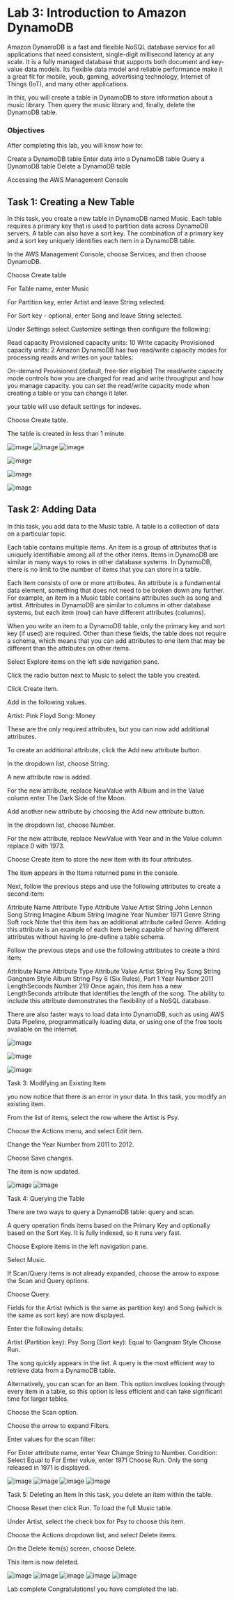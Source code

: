
# Lab 3: Introduction to Amazon DynamoDB
Amazon DynamoDB is a fast and flexible NoSQL database service for all applications that need consistent, single-digit millisecond latency at any scale. It is a fully managed database that supports both document and key-value data models. Its flexible data model and reliable performance make it a great fit for mobile, youb, gaming, advertising technology, Internet of Things (IoT), and many other applications.

In this, you will create a table in DynamoDB to store information about a music library. Then query the music library and, finally, delete the DynamoDB table.

### Objectives

After completing this lab, you will know how to:

Create a DynamoDB table
Enter data into a DynamoDB table
Query a DynamoDB table
Delete a DynamoDB table

Accessing the AWS Management Console

## Task 1: Creating a New Table
In this task, you create a new table in DynamoDB named Music. Each table requires a primary key that is used to partition data across DynamoDB servers. A table can also have a sort key. The combination of a primary key and a sort key uniquely identifies each item in a DynamoDB table.

In the AWS Management Console, choose Services, and then choose DynamoDB.

Choose Create table

For Table name, enter Music

For Partition key, enter Artist and leave String selected.

For Sort key - optional, enter Song and leave String selected.

Under Settings select Customize settings then configure the following:

Read capacity
Provisioned capacity units: 10
Write capacity
Provisioned capacity units: 2
 Amazon DynamoDB has two read/write capacity modes for processing reads and writes on your tables:

On-demand
Provisioned (default, free-tier eligible)
The read/write capacity mode controls how you are charged for read and write throughput and how you manage capacity. you can set the read/write capacity mode when creating a table or you can change it later.

your table will use default settings for indexes.

Choose Create table.

The table is created in less than 1 minute.

 ![image](https://user-images.githubusercontent.com/89054489/232297143-c625b91d-c322-4d5a-83a9-9612d0b61afc.png)
![image](https://user-images.githubusercontent.com/89054489/232297355-19efb2d0-aee6-4311-8084-23f2889b5f17.png)
![image](https://user-images.githubusercontent.com/89054489/232298001-d3585c24-ed57-4541-acfb-318e8408a5d5.png)

![image](https://user-images.githubusercontent.com/89054489/232298229-a5e7d060-f533-4078-b3e2-c88a483e2a67.png)

![image](https://user-images.githubusercontent.com/89054489/232299231-b02bc1c2-05f8-464f-bcc4-d6f603636d93.png)

![image](https://user-images.githubusercontent.com/89054489/232299158-ccdf4f03-a52a-4c34-ae9f-c3027cedfdc9.png)


## Task 2: Adding Data
In this task, you add data to the Music table. A table is a collection of data on a particular topic.

Each table contains multiple items. An item is a group of attributes that is uniquely identifiable among all of the other items. Items in DynamoDB are similar in many ways to rows in other database systems. In DynamoDB, there is no limit to the number of items that you can store in a table.

Each item consists of one or more attributes. An attribute is a fundamental data element, something that does not need to be broken down any further. For example, an item in a Music table contains attributes such as song and artist. Attributes in DynamoDB are similar to columns in other database systems, but each item (row) can have different attributes (columns).

When you write an item to a DynamoDB table, only the primary key and sort key (if used) are required. Other than these fields, the table does not require a schema, which means that you can add attributes to one item that may be different than the attributes on other items.

Select Explore items on the left side navigation pane.

Click the radio button next to Music to select the table you created.

Click Create item.

Add in the following values.

Artist: Pink Floyd
Song: Money

These are the only required attributes, but you can now add additional attributes.

To create an additional attribute, click the Add new attribute button.

In the dropdown list, choose String.

A new attribute row is added.

For the new attribute, replace NewValue with Album and in the Value column enter The Dark Side of the Moon.

Add another new attribute by choosing the Add new attribute button.

In the dropdown list, choose Number.

For the new attribute, replace NewValue with Year and in the Value column replace 0 with 1973.

Choose Create item to store the new item with its four attributes.


The item appears in the Items returned pane in the console.

 

Next, follow the previous steps and use the following attributes to create a second item:

Attribute Name	Attribute Type	Attribute Value
Artist	String	John Lennon
Song	String	Imagine
Album	String	Imagine
Year	Number	1971
Genre	String	Soft rock
Note that this item has an additional attribute called Genre. Adding this attribute is an example of each item being capable of having different attributes without having to pre-define a table schema.

Follow the previous steps and use the following attributes to create a third item:

Attribute Name	Attribute Type	Attribute Value
Artist	String	Psy
Song	String	Gangnam Style
Album	String	Psy 6 (Six Rules), Part 1
Year	Number	2011
LengthSeconds	Number	219
Once again, this item has a new LengthSeconds attribute that identifies the length of the song. The ability to include this attribute demonstrates the flexibility of a NoSQL database.

There are also faster ways to load data into DynamoDB, such as using AWS Data Pipeline, programmatically loading data, or using one of the free tools available on the internet.

 
 ![image](https://user-images.githubusercontent.com/89054489/232299834-30ce7282-2aec-4857-8a0b-cabb5a063d98.png)
 
![image](https://user-images.githubusercontent.com/89054489/232300185-cac49f8f-dea0-4455-8bdd-caa96d7d4a45.png)

![image](https://user-images.githubusercontent.com/89054489/232300236-1264d89d-0cc0-40ad-b730-41fc948a4da4.png)

Task 3: Modifying an Existing Item

you now notice that there is an error in your data. In this task, you modify an existing item.

From the list of items, select the row where the Artist is Psy.

Choose the Actions menu, and select Edit item.

Change the Year Number from 2011 to 2012.

Choose Save changes.

The item is now updated.

 ![image](https://user-images.githubusercontent.com/89054489/232300297-5e9d8f2b-c309-4103-9877-b471cf7b91ce.png)
![image](https://user-images.githubusercontent.com/89054489/232300316-99c90f8c-bf56-4c97-8e7e-859a19fe36f8.png)


Task 4: Querying the Table

There are two ways to query a DynamoDB table: query and scan.

A query operation finds items based on the Primary Key and optionally based on the Sort Key. It is fully indexed, so it runs very fast.

Choose Explore items in the left navigation pane.

Select Music.

If Scan/Query items is not already expanded, choose the arrow  to expose the Scan and Query options.

Choose Query.

Fields for the Artist (which is the same as partition key) and Song (which is the same as sort key) are now displayed.

Enter the following details:

Artist (Partition key): Psy
Song (Sort key): Equal to Gangnam Style
Choose Run.

The song quickly appears in the list. A query is the most efficient way to retrieve data from a DynamoDB table.

Alternatively, you can scan for an item. This option involves looking through every item in a table, so this option is less efficient and can take significant time for larger tables.

Choose the Scan option.

Choose the arrow  to expand Filters.

Enter values for the scan filter:

For Enter attribute name, enter Year
Change String to Number.
Condition: Select Equal to
For Enter value, enter 1971
Choose Run.
Only the song released in 1971 is displayed.

 ![image](https://user-images.githubusercontent.com/89054489/232300832-8a1f024a-6a97-4476-b232-5032c36865c1.png)
![image](https://user-images.githubusercontent.com/89054489/232300928-e848e7c9-7d87-4216-b3ef-14e7316672f5.png)
![image](https://user-images.githubusercontent.com/89054489/232301243-3629cb7b-1f12-4bb2-bd50-a70680a99c32.png)
![image](https://user-images.githubusercontent.com/89054489/232301510-4578cfc7-4b14-48f2-9c33-1de55bf21119.png)


Task 5: Deleting an Item
In this task, you delete an item within the table.

Choose Reset then click Run. To load the full Music table.

Under Artist, select the check box for Psy to choose this item.

Choose the Actions dropdown list, and select Delete items.

On the Delete item(s) screen, choose Delete.

This item is now deleted.

 ![image](https://user-images.githubusercontent.com/89054489/232301680-f1e8dfe7-3e55-412f-9119-a2a03f02317c.png)
![image](https://user-images.githubusercontent.com/89054489/232301759-42ae0efe-5ec5-4022-9a40-d6456cee23f3.png)
![image](https://user-images.githubusercontent.com/89054489/232301992-71a484c3-2209-4237-9f47-eadaf4c3cbc1.png)
![image](https://user-images.githubusercontent.com/89054489/232302066-194e5352-636f-4eef-a00c-cbe347c79028.png)
![image](https://user-images.githubusercontent.com/89054489/232302242-dd35a5d7-0fc5-4d4c-a061-e36a9489ad00.png)


Lab complete 
 Congratulations! you have completed the lab.



 
